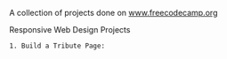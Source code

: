 A collection of projects done on www.freecodecamp.org

Responsive Web Design Projects

    1. Build a Tribute Page: 